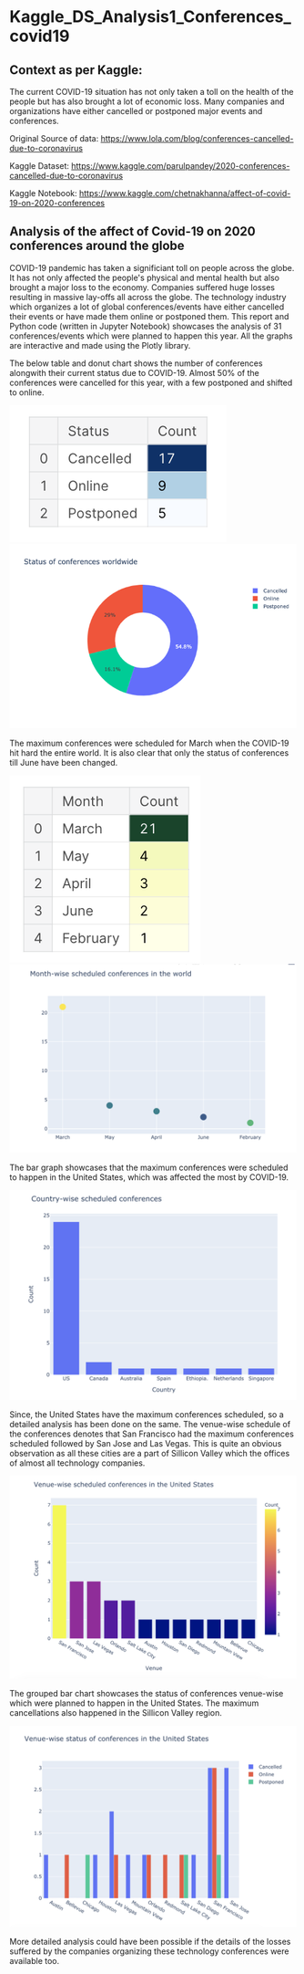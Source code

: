 # Kaggle_DS_Analysis1_Conferences_covid19

## Context as per Kaggle: 

The current COVID-19 situation has not only taken a toll on the health of the people but has also brought a lot of economic loss. Many companies and organizations have either cancelled or postponed major events and conferences.

Original Source of data: https://www.lola.com/blog/conferences-cancelled-due-to-coronavirus

Kaggle Dataset: https://www.kaggle.com/parulpandey/2020-conferences-cancelled-due-to-coronavirus

Kaggle Notebook: https://www.kaggle.com/chetnakhanna/affect-of-covid-19-on-2020-conferences

## Analysis of the affect of Covid-19 on 2020 conferences around the globe

COVID-19 pandemic has taken a significiant toll on people across the globe. It has not only affected the people's physical and mental health but also brought a major loss to the economy. Companies suffered huge losses resulting in massive lay-offs all across the globe.
The technology industry which organizes a lot of global conferences/events have either cancelled their events or have made them online or postponed them. 
This report and Python code (written in Jupyter Notebook) showcases the analysis of 31 conferences/events which were planned to happen this year. All the graphs are interactive and made using the Plotly library. 

The below table and donut chart shows the number of conferences alongwith their current status due to COVID-19. Almost 50% of the conferences were cancelled for this year, with a few postponed and shifted to online.

![Conferences status 2020](https://github.com/chetnakhanna16/Kaggle_DS_Analysis1_Conferences_covid19/blob/master/img/img2.png)
![Status of conferences worldwide](https://github.com/chetnakhanna16/Kaggle_DS_Analysis1_Conferences_covid19/blob/master/img/img7.png)

The maximum conferences were scheduled for March when the COVID-19 hit hard the entire world. It is also clear that only the  status of conferences till June have been changed. 

![Conferences status month-wise](https://github.com/chetnakhanna16/Kaggle_DS_Analysis1_Conferences_covid19/blob/master/img/img3.png)
![Month-wise scheduled conferences in the world](https://github.com/chetnakhanna16/Kaggle_DS_Analysis1_Conferences_covid19/blob/master/img/img4.png)

The bar graph showcases that the maximum conferences were scheduled to happen in the United States, which was affected the most by COVID-19. 

![Country-wise scheduled conferences](https://github.com/chetnakhanna16/Kaggle_DS_Analysis1_Conferences_covid19/blob/master/img/img5.png)

Since, the United States have the maximum conferences scheduled, so a detailed analysis has been done on the same. The venue-wise schedule of the conferences denotes that San Francisco had the maximum conferences scheduled followed by San Jose and Las Vegas. This is quite an obvious observation as all these cities are a part of Sillicon Valley which the offices of almost all technology companies.

![Venue-wise scheduled conferences in the US](https://github.com/chetnakhanna16/Kaggle_DS_Analysis1_Conferences_covid19/blob/master/img/img1.png)

The grouped bar chart showcases the status of conferences venue-wise which were planned to happen in the United States. The maximum cancellations also happened in the Sillicon Valley region. 

![Venue-wise status of conferences in the US](https://github.com/chetnakhanna16/Kaggle_DS_Analysis1_Conferences_covid19/blob/master/img/img6.png)

More detailed analysis could have been possible if the details of the losses suffered by the companies organizing these technology conferences were available too. 
